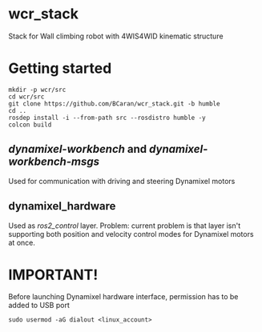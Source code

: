 # wcr_stack
Stack for Wall climbing robot with 4WIS4WID kinematic structure

# Getting started
```
mkdir -p wcr/src
cd wcr/src
git clone https://github.com/BCaran/wcr_stack.git -b humble
cd ..
rosdep install -i --from-path src --rosdistro humble -y
colcon build
```

## _dynamixel-workbench_ and _dynamixel-workbench-msgs_ 
Used for communication with driving and steering Dynamixel motors

## dynamixel_hardware
Used as _ros2_control_ layer.
Problem: current problem is that layer isn't supporting both position and velocity control modes for Dynamixel motors at once.

# IMPORTANT!
Before launching Dynamixel hardware interface, permission has to be added to USB port
```
sudo usermod -aG dialout <linux_account>
```
